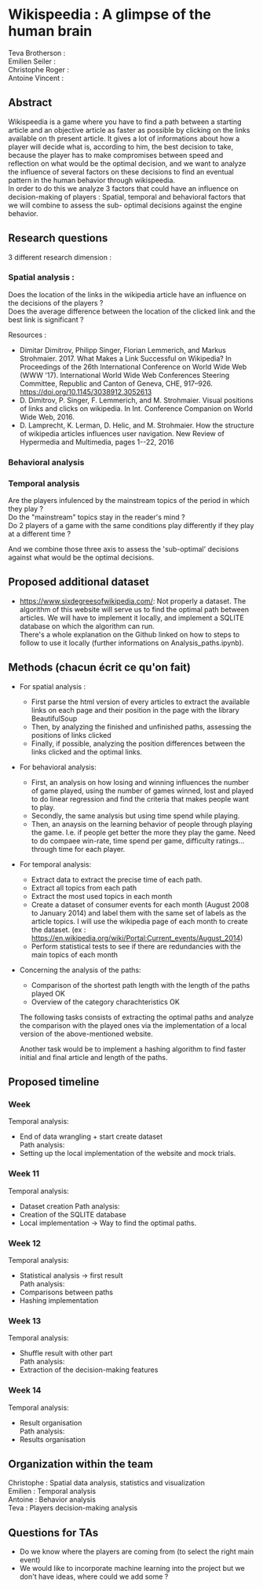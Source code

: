 # Wikispeedia : A glimpse of the human brain

Teva Brotherson : <br/>
Emilien Seiler : <br/>
Christophe Roger : </br>
Antoine Vincent  : <br/>

## Abstract

Wikispeedia is a game where you have to find a path between a starting article and an objective article as faster as possible by clicking on the links available on th present article. It gives a lot of informations about how a player will decide what is, according to him, the best decision to take, because the player has to make compromises between speed and reflection on what would be the optimal decision, and we want to analyze the influence of several factors on these decisions to find an eventual pattern in the human behavior through wikispeedia. <br/>
In order to do this we analyze 3 factors that could have an influence on decision-making of players : Spatial, temporal and behavioral factors that we will combine to assess the sub- optimal decisions against the engine behavior.
 
## Research questions 
3 different research dimension : 
### Spatial analysis : 
Does the location of the links in the wikipedia article have an influence on the decisions of the players ? <br/>
Does the average difference between the location of the clicked link and the best link is significant ? <br/>

Resources : 

- Dimitar Dimitrov, Philipp Singer, Florian Lemmerich, and Markus Strohmaier. 2017. What Makes a Link Successful on Wikipedia? In Proceedings of the 26th International Conference on World Wide Web (WWW '17). International World Wide Web Conferences Steering Committee, Republic and Canton of Geneva, CHE, 917–926. https://doi.org/10.1145/3038912.3052613
- D. Dimitrov, P. Singer, F. Lemmerich, and M. Strohmaier. Visual positions of links and clicks on wikipedia. In Int. Conference Companion on World Wide Web, 2016. 
- D. Lamprecht, K. Lerman, D. Helic, and M. Strohmaier. How the structure of wikipedia articles influences user navigation. New Review of Hypermedia and Multimedia, pages 1--22, 2016

### Behavioral analysis


### Temporal analysis
Are the players infulenced by the mainstream topics of the period in which they play ? <br/>
Do the "mainstream" topics stay in the reader's mind ? <br/>
Do 2 players of a game with the same conditions play differently if they play at a different time ? <br/>

And we combine those three axis to assess the 'sub-optimal' decisions against what would be the optimal decisions.

## Proposed additional dataset
- https://www.sixdegreesofwikipedia.com/: Not properly a dataset. The algorithm of this website will serve us to find the optimal path between articles. 
	We will have to implement it locally, and implement a SQLITE database on which the algorithm can run. <br/>
	There's a whole explanation on the Github linked on how to steps to follow to use it locally (further informations on Analysis_paths.ipynb).

## Methods (chacun écrit ce qu'on fait)
- For spatial analysis : 
	- First parse the html version of every articles to extract the available links on each page and their position in the page with the library BeautifulSoup
	- Then, by analyzing the finished and unfinished paths, assessing the positions of links clicked
	- Finally, if possible, analyzing the position differences between the links clicked and the optimal links.
- For behavioral analysis:
	- First, an analysis on how losing and winning influences the number of game played, using the number of games winned, lost and played to do linear regression and find the criteria that makes people want to play.
	- Secondly, the same analysis but using time spend while playing.
	- Then, an anaysis on the learning behavior of people through playing the game. I.e. if people get better the more they play the game. Need to do compaee win-rate, time spend per game, difficulty ratings... through time for each player.
- For temporal analysis:
	- Extract data to extract the precise time of each path.
	- Extract all topics from each path
	- Extract the most used topics in each month
	- Create a dataset of consumer events for each month (August 2008 to January 2014) and label them with the same set of labels as the article topics. I will use the wikipedia page of each month to create the dataset. (ex : https://en.wikipedia.org/wiki/Portal:Current_events/August_2014)
	- Perform statistical tests to see if there are redundancies with the main topics of each month
- Concerning the analysis of the paths: 
	- Comparison of the shortest path length with the length of the paths played OK
	- Overview of the category charachteristics OK

	The following tasks consists of extracting the optimal paths and analyze the comparison with the played ones via the implementation of a local version of the above-mentioned website. 

	Another task would be to implement a hashing algorithm to find faster initial and final article and length of the paths.


## Proposed timeline
### Week 
Temporal analysis: 
- End of data wrangling + start create dataset <br/>
Path analysis:
- Setting up the local implementation of the website and mock trials.
### Week 11
Temporal analysis: 
- Dataset creation
Path analysis:
- Creation of the SQLITE database
- Local implementation  -> Way to find the optimal paths.
### Week 12
Temporal analysis: 
- Statistical analysis -> first result <br/>
Path analysis:
- Comparisons between paths
- Hashing implementation
### Week 13
Temporal analysis: 
- Shuffle result with other part <br/>
Path analysis:
- Extraction of the decision-making features
### Week 14
Temporal analysis: 
- Result organisation <br/>
Path analysis:
- Results organisation

## Organization within the team
Christophe : Spatial data analysis, statistics and visualization <br/>
Emilien : Temporal analysis <br/>
Antoine : Behavior analysis <br/>
Teva : Players decision-making analysis <br/>

## Questions for TAs 
- Do we know where the players are coming from (to select the right main event)  <br/>
- We would like to incorporate machine learning into the project but we don't have ideas, where could we add some ?
